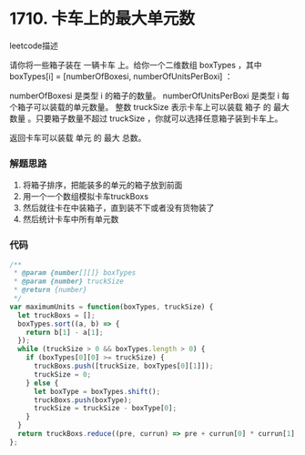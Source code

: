 # 1710. 卡车上的最大单元数
leetcode描述

请你将一些箱子装在 一辆卡车 上。给你一个二维数组 boxTypes ，其中 boxTypes[i] = [numberOfBoxesi, numberOfUnitsPerBoxi] ：

numberOfBoxesi 是类型 i 的箱子的数量。
numberOfUnitsPerBoxi 是类型 i 每个箱子可以装载的单元数量。
整数 truckSize 表示卡车上可以装载 箱子 的 最大数量 。只要箱子数量不超过 truckSize ，你就可以选择任意箱子装到卡车上。

返回卡车可以装载 单元 的 最大 总数。

### 解题思路
1. 将箱子排序，把能装多的单元的箱子放到前面
2. 用一个一个数组模拟卡车truckBoxs
3. 然后就往卡在中装箱子，直到装不下或者没有货物装了
4. 然后统计卡车中所有单元数

### 代码

```javascript
/**
 * @param {number[][]} boxTypes
 * @param {number} truckSize
 * @return {number}
 */
var maximumUnits = function(boxTypes, truckSize) {
  let truckBoxs = [];
  boxTypes.sort((a, b) => {
    return b[1] - a[1];
  });
  while (truckSize > 0 && boxTypes.length > 0) {
    if (boxTypes[0][0] >= truckSize) {
      truckBoxs.push([truckSize, boxTypes[0][1]]);
      truckSize = 0;
    } else {
      let boxType = boxTypes.shift();
      truckBoxs.push(boxType);
      truckSize = truckSize - boxType[0];
    }
  }
  return truckBoxs.reduce((pre, currun) => pre + currun[0] * currun[1], 0);
};
```